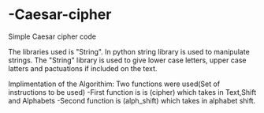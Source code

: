 # -Caesar-cipher
Simple  Caesar cipher code

The libraries used is "String". In python string library is used to manipulate strings. 
The "String" library is used to give lower case letters, upper case latters and pactuations if included on the text. 

Implimentation of the Algorithim:
Two functions were used(Set of instructions to be used)
-First function is is (cipher) which takes in Text,Shift and Alphabets
-Second function is (alph_shift) which takes in alphabet shift.


